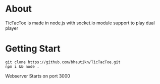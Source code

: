 # About
TicTacToe is made in node.js with socket.io module support to play dual player
# Getting Start
    git clone https://github.com/bhautikn/TicTacToe.git
    npm i && node .
Webserver Starts on port 3000

